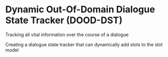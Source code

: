# Dynamic Out-Of-Domain Dialogue State Tracker (DOOD-DST)
Tracking all vital information over the course of a dialogue

Creating a dialogue state tracker that can dynamically add slots to the slot model
